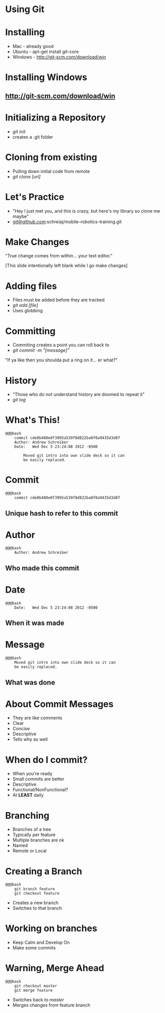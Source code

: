 
<!SLIDE>
# Using Git

<!SLIDE small incremental bullets>
# Installing
* Mac - already good
* Ubuntu - apt-get install git-core
* Windows - http://git-scm.com/download/win

<!SLIDE>
# Installing Windows
## http://git-scm.com/download/win

<!SLIDE incremental bullets>
# Initializing a Repository
* _git init_
* creates a .git folder


<!SLIDE incremental bullets>
# Cloning from existing
* Pulling down initial code from remote
* _git clone [url]_

<!SLIDE  incremental bullets>
# Let's Practice
* "Hey I just met you, and this is crazy, but here's my library so clone me maybe"
* git@github.com:schreiaj/mobile-robotics-training.git

<!SLIDE>
# Make Changes
"True change comes from within... your text editor."

<!SLIDE incremental bullets>
[This slide intentionally left blank while I go make changes]

<!SLIDE incremental bullets>
# Adding files
* Files must be added before they are tracked
* _git add [file]_
* Uses globbing

<!SLIDE incremental bullets>
# Committing
* Commiting creates a point you can roll back to
* _git commit -m "[message]"_

<!SLIDE incremental bullets>
"If ya like then you shoulda put a ring on it... er what?"

<!SLIDE incremental bullets>
# History
* "Those who do not understand history are doomed to repeat it"
* _git log_

<!SLIDE smaller>
# What's This!
	@@@bash
		commit cde0b480e0f3995a539f8d822ba0f0a9435d3d8f
		Author: Andrew Schreiber 
		Date:   Wed Dec 5 23:24:08 2012 -0500

		    Moved git intro into own slide deck so it can 
		    be easily replaced.

<!SLIDE smaller center>
# Commit
	@@@bash
		commit cde0b480e0f3995a539f8d822ba0f0a9435d3d8f
## Unique hash to refer to this commit


<!SLIDE smaller center>
# Author
	@@@bash
		Author: Andrew Schreiber 
## Who made this commit

<!SLIDE smaller center>
# Date
	@@@bash
		Date:   Wed Dec 5 23:24:08 2012 -0500
## When it was made

<!SLIDE smaller center>
# Message
	@@@bash
		Moved git intro into own slide deck so it can 
	    be easily replaced.
## What was done

<!SLIDE bullets incremental smaller>
# About Commit Messages
* They are like comments
* Clear
* Concise
* Descriptive
* Tells why as well

<!SLIDE bullets incremental smaller>
# When do I commit?
* When you're ready
* Small commits are better
* Descriptive 
* Functional/NonFunctional?
* At __LEAST__ daily

<!SLIDE bullets incremental smaller>
# Branching
* Branches of a tree
* Typically per feature
* Multiple branches are ok
* Named
* Remote or Local

<!SLIDE bullets incremental smaller center>
# Creating a Branch
	@@@bash
		git branch feature
		git checkout feature
* Creates a new branch
* Switches to that branch


<!SLIDE bullets incremental center>
# Working on branches
* Keep Calm and Develop On
* Make some commits

<!SLIDE bullets incremental smaller center>
# Warning, Merge Ahead
	@@@bash
		git checkout master
		git merge feature
* Switches back to _master_
* Merges changes from feature branch



